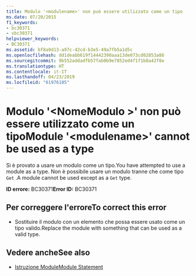 ```yaml
---
title: Modulo '<modulename>' non può essere utilizzato come un tipo
ms.date: 07/20/2015
f1_keywords:
- bc30371
- vbc30371
helpviewer_keywords:
- BC30371
ms.assetid: bf8a9d13-a97c-42cd-b3e5-49a7fb5a1d5c
ms.openlocfilehash: dd1deabb619f14442390aaa13de073cd02853a86
ms.sourcegitcommit: 9b552addadfb57fab0b9e7852ed4f1f1b8a42f8e
ms.translationtype: HT
ms.contentlocale: it-IT
ms.lasthandoff: 04/23/2019
ms.locfileid: "61976105"
---
```

# <a name="module-modulename-cannot-be-used-as-a-type"></a><span data-ttu-id="8a205-102">Modulo '\<NomeModulo >' non può essere utilizzato come un tipo</span><span class="sxs-lookup"><span data-stu-id="8a205-102">Module '\<modulename>' cannot be used as a type</span></span>
<span data-ttu-id="8a205-103">Si è provato a usare un modulo come un tipo.</span><span class="sxs-lookup"><span data-stu-id="8a205-103">You have attempted to use a module as a type.</span></span> <span data-ttu-id="8a205-104">Non è possibile usare un modulo tranne che come tipo `Get` .</span><span class="sxs-lookup"><span data-stu-id="8a205-104">A module cannot be used except as a `Get` type.</span></span>  
  
 <span data-ttu-id="8a205-105">**ID errore:** BC30371</span><span class="sxs-lookup"><span data-stu-id="8a205-105">**Error ID:** BC30371</span></span>  
  
## <a name="to-correct-this-error"></a><span data-ttu-id="8a205-106">Per correggere l'errore</span><span class="sxs-lookup"><span data-stu-id="8a205-106">To correct this error</span></span>  
  
- <span data-ttu-id="8a205-107">Sostituire il modulo con un elemento che possa essere usato come un tipo valido.</span><span class="sxs-lookup"><span data-stu-id="8a205-107">Replace the module with something that can be used as a valid type.</span></span>  
  
## <a name="see-also"></a><span data-ttu-id="8a205-108">Vedere anche</span><span class="sxs-lookup"><span data-stu-id="8a205-108">See also</span></span>

- [<span data-ttu-id="8a205-109">Istruzione Module</span><span class="sxs-lookup"><span data-stu-id="8a205-109">Module Statement</span></span>](../../visual-basic/language-reference/statements/module-statement.md)
